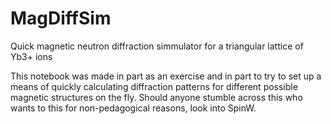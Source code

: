 # MagDiffSim
Quick magnetic neutron diffraction simmulator for a triangular lattice of Yb3+ ions

This notebook was made in part as an exercise and in part to try to set up a means of quickly calculating diffraction patterns for different possible magnetic structures on the fly.  Should anyone stumble across this who wants to this for non-pedagogical reasons, look into SpinW.
